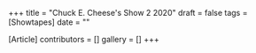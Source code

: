 +++
title = "Chuck E. Cheese's Show 2 2020"
draft = false
tags = [Showtapes]
date = ""

[Article]
contributors = []
gallery = []
+++